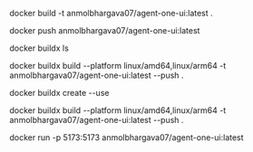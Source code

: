 <!-- first step 
(While creating a new image dont forget to change this name anmolbhargava07/sbi-ui to anmolbhargava07/new-name) --> 
docker build -t anmolbhargava07/agent-one-ui:latest .

<!-- second step -->
docker push anmolbhargava07/agent-one-ui:latest

<!-- Third step -->
docker buildx ls
 
<!-- Fourth step -->
 docker buildx build --platform linux/amd64,linux/arm64 -t anmolbhargava07/agent-one-ui:latest --push .

 <!-- If error comes (for ex : multi-platform issue, then run other command) -->
 docker buildx create --use

 <!-- Then again run  -->
docker buildx build --platform linux/amd64,linux/arm64 -t anmolbhargava07/agent-one-ui:latest --push .

<!-- run the docker app in local-->
docker run -p 5173:5173 anmolbhargava07/agent-one-ui:latest 